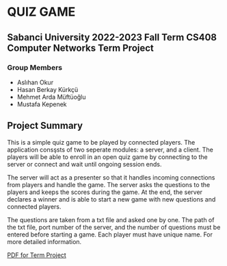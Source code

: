 # QUIZ GAME
## Sabanci University 2022-2023 Fall Term CS408 Computer Networks Term Project

### Group Members
- Aslıhan Okur
- Hasan Berkay Kürkçü
- Mehmet Arda Müftüoğlu
- Mustafa Kepenek

## Project Summary
This is a simple quiz game to be played by connected players. The application consşsts of two seperate modules: a server, and a client. The players will be able to enroll in an open quiz game by connecting to the server or connect and wait until ongoing session ends. 

The server will act as a presenter so that it handles incoming connections from players and handle the game. The server asks the questions to the players and keeps the scores during the game. At the end, the server declares a winner and is able to start a new game with new questions and connected players.

The questions are taken from a txt file and asked one by one. The path of the txt file, port number of the server, and the number of questions must be entered before starting a game. Each player must have unique name. For more detailed information.

[PDF for Term Project](/term_project_details/CS%20408-term%20project-Fall22.pdf)